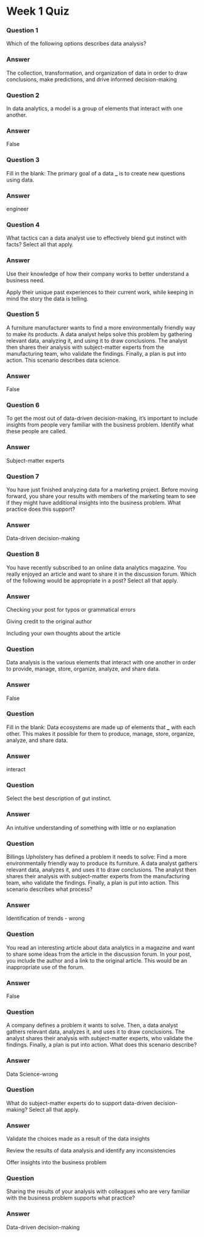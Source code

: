 # Week 1 Quiz

### Question 1

Which of the following options describes data analysis?

### Answer

The collection, transformation, and organization of data in order to draw conclusions, make predictions, and drive informed decision-making

### Question 2

In data analytics, a model is a group of elements that interact with one another.

### Answer

False

### Question 3

Fill in the blank: The primary goal of a data **\_** is to create new questions using data.

### Answer

engineer

### Question 4

What tactics can a data analyst use to effectively blend gut instinct with facts? Select all that apply.

### Answer

Use their knowledge of how their company works to better understand a business need.

Apply their unique past experiences to their current work, while keeping in mind the story the data is telling.

### Question 5

A furniture manufacturer wants to find a more environmentally friendly way to make its products. A data analyst helps solve this problem by gathering relevant data, analyzing it, and using it to draw conclusions. The analyst then shares their analysis with subject-matter experts from the manufacturing team, who validate the findings. Finally, a plan is put into action. This scenario describes data science.

### Answer

False

### Question 6

To get the most out of data-driven decision-making, it’s important to include insights from people very familiar with the business problem. Identify what these people are called.

### Answer

Subject-matter experts

### Question 7

You have just finished analyzing data for a marketing project. Before moving forward, you share your results with members of the marketing team to see if they might have additional insights into the business problem. What practice does this support?

### Answer

Data-driven decision-making

### Question 8

You have recently subscribed to an online data analytics magazine. You really enjoyed an article and want to share it in the discussion forum. Which of the following would be appropriate in a post? Select all that apply.

### Answer

Checking your post for typos or grammatical errors

Giving credit to the original author

Including your own thoughts about the article

### Question

Data analysis is the various elements that interact with one another in order to provide, manage, store, organize, analyze, and share data.

### Answer

False

### Question

Fill in the blank: Data ecosystems are made up of elements that **\_** with each other. This makes it possible for them to produce, manage, store, organize, analyze, and share data.

### Answer

interact

### Question

Select the best description of gut instinct.

### Answer

An intuitive understanding of something with little or no explanation

### Question

Billings Upholstery has defined a problem it needs to solve: Find a more environmentally friendly way to produce its furniture. A data analyst gathers relevant data, analyzes it, and uses it to draw conclusions. The analyst then shares their analysis with subject-matter experts from the manufacturing team, who validate the findings. Finally, a plan is put into action. This scenario describes what process?

### Answer

Identification of trends - wrong

### Question

You read an interesting article about data analytics in a magazine and want to share some ideas from the article in the discussion forum. In your post, you include the author and a link to the original article. This would be an inappropriate use of the forum.

### Answer

False

### Question

A company defines a problem it wants to solve. Then, a data analyst gathers relevant data, analyzes it, and uses it to draw conclusions. The analyst shares their analysis with subject-matter experts, who validate the findings. Finally, a plan is put into action. What does this scenario describe?

### Answer

Data Science-wrong

### Question

What do subject-matter experts do to support data-driven decision-making? Select all that apply.

### Answer

Validate the choices made as a result of the data insights

Review the results of data analysis and identify any inconsistencies

Offer insights into the business problem

### Question

Sharing the results of your analysis with colleagues who are very familiar with the business problem supports what practice?

### Answer

Data-driven decision-making
